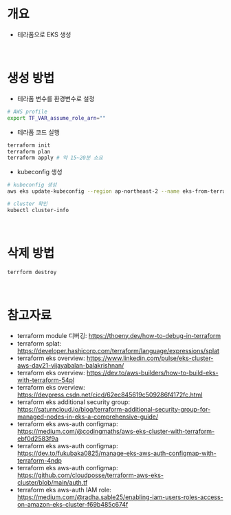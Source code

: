 # 개요
* 테라폼으로 EKS 생성

<br>

# 생성 방법

* 테라폼 변수를 환경변수로 설정

```bash
# AWS profile
export TF_VAR_assume_role_arn=""
```

* 테라폼 코드 실행
```bash
terraform init
terraform plan
terraform apply # 약 15~20분 소요
````

* kubeconfig 생성

```bash
# kubeconfig 생성
aws eks update-kubeconfig --region ap-northeast-2 --name eks-from-terraform

# cluster 확인
kubectl cluster-info
```

<br>

# 삭제 방법

```bash
terrform destroy
```

<br>

# 참고자료
* terraform module 디버깅: https://thoeny.dev/how-to-debug-in-terraform
* terraform splat: https://developer.hashicorp.com/terraform/language/expressions/splat
* terraform eks overview: https://www.linkedin.com/pulse/eks-cluster-aws-day21-vijayabalan-balakrishnan/
* terraform eks overview: https://dev.to/aws-builders/how-to-build-eks-with-terraform-54pl
* terraform eks overview: https://devpress.csdn.net/cicd/62ec845619c509286f4172fc.html
* terraform eks additional security group: https://saturncloud.io/blog/terraform-additional-security-group-for-managed-nodes-in-eks-a-comprehensive-guide/
* terraform eks aws-auth configmap: https://medium.com/@codingmaths/aws-eks-cluster-with-terraform-ebf0d2583f9a
* terraform eks aws-auth configmap: https://dev.to/fukubaka0825/manage-eks-aws-auth-configmap-with-terraform-4ndp
* terraform eks aws-auth configmap: https://github.com/cloudposse/terraform-aws-eks-cluster/blob/main/auth.tf
* terraform eks aws-auth IAM role: https://medium.com/@radha.sable25/enabling-iam-users-roles-access-on-amazon-eks-cluster-f69b485c674f
